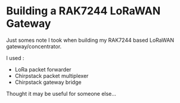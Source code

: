 # Building a RAK7244 LoRaWAN Gateway

Just somes note I took when building my RAK7244 based LoRaWAN gateway/concentrator.

I used :
* LoRa packet forwarder
* Chirpstack packet multiplexer
* Chirpstack gateway bridge

Thought it may be useful for someone else...
